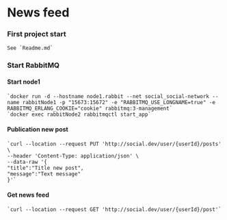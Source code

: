 # News feed

### First project start

    See `Readme.md`

### Start RabbitMQ

#### Start node1

    `docker run -d --hostname node1.rabbit --net social_social-network --name rabbitNode1 -p "15673:15672" -e "RABBITMQ_USE_LONGNAME=true" -e RABBITMQ_ERLANG_COOKIE="cookie" rabbitmq:3-management`
    `docker exec rabbitNode2 rabbitmqctl start_app`


#### Publication new post

    `curl --location --request PUT 'http://social.dev/user/{userId}/posts' \
    --header 'Content-Type: application/json' \
    --data-raw '{
    "title":"Title new post",
    "message":"Text message"
    }'`

#### Get news feed

    `curl --location --request GET 'http://social.dev/user/{userId}/post'`










